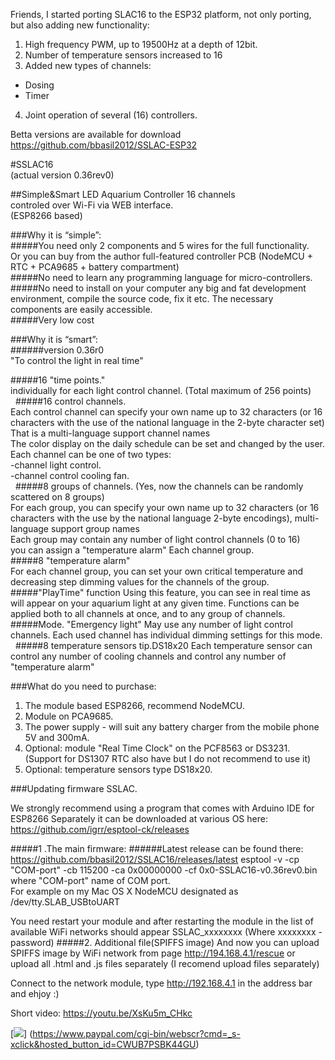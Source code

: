 Friends, I started porting SLAC16 to the ESP32 platform, not only porting, but also adding new functionality:
1. High frequency PWM, up to 19500Hz at a depth of 12bit.
2. Number of temperature sensors increased to 16
3. Added new types of channels:
- Dosing
- Timer
4. Joint operation of several (16) controllers.

Betta versions are available for download https://github.com/bbasil2012/SSLAC-ESP32


#SSLAC16<br/>
(actual version 0.36rev0)<br/>

##Simple&Smart LED Aquarium Controller 16 channels<br/> 
controled over Wi-Fi via WEB interface.<br/>
(ESP8266 based)<br/>


###Why it is “simple”:<br/>
#####You need only 2 components and 5 wires for the full functionality.<br/>
Or you can buy from the author full-featured controller PCB (NodeMCU + RTC + PCA9685 + battery compartment)<br/>
#####No need to learn any programming language for micro-controllers.<br/>
#####No need to install on your computer any big and fat development environment, compile the source code, fix it etc. The necessary components are easily accessible.<br/>
#####Very low cost<br/>


###Why it is “smart”:<br/>
######version 0.36r0<br/>
"To control the light in real time"<br/>


#####16 "time points."<br/>
individually for each light control channel. (Total maximum of 256 points)<br/>
 
#####16 control channels.<br/>
Each control channel can specify your own name up to 32 characters (or 16 characters with the use of the national language in the 2-byte character set) That is a multi-language support channel names<br/>
The color display on the daily schedule can be set and changed by the user.<br/>
Each channel can be one of two types:<br/>
-channel light control.<br/>
-channel control cooling fan.<br/>
 
#####8 groups of channels. (Yes, now the channels can be randomly scattered on 8 groups)<br/>
For each group, you can specify your own name up to 32 characters (or 16 characters with the use by the national language 2-byte encodings), multi-language support group names<br/>
Each group may contain any number of light control channels (0 to 16)<br/>
you can assign a "temperature alarm" Each channel group.<br/>
#####8 "temperature alarm"<br/>
For each channel group, you can set your own critical temperature and decreasing step dimming values ​​for the channels of the group.
#####"PlayTime" function
Using this feature, you can see in real time as will appear on your aquarium light at any given time.
Functions can be applied both to all channels at once, and to any group of channels.
 
#####Mode. "Emergency light"
May use any number of light control channels. Each used channel has individual dimming settings for this mode.
 
#####8 temperature sensors tip.DS18x20
Each temperature sensor can control any number of cooling channels and control any number of "temperature alarm"

###What do you need to purchase:
1. The module based ESP8266, recommend NodeMCU.
2. Module on PCA9685.
3. The power supply - will suit any battery charger from the mobile phone 5V and 300mA.
4. Optional: module "Real Time Clock" on the  PCF8563 or DS3231. (Support for DS1307 RTC also have but I do not recommend to use it)
5. Optional: temperature sensors type DS18x20.

###Updating firmware SSLAC.

We strongly recommend using a program that comes with Arduino IDE for ESP8266
Separately it can be downloaded at various  OS here: https://github.com/igrr/esptool-ck/releases

#####1 .The main firmware:
######Latest release can be found there: https://github.com/bbasil2012/SSLAC16/releases/latest
esptool -v -cp "COM-port" -cb 115200 -ca 0x00000000 -cf 0x0-SSLAC16-v0.36rev0.bin  
where "COM-port" name of COM port.  
For example on my Mac OS X NodeMCU designated as /dev/tty.SLAB_USBtoUART

You need restart your module and after restarting the module in the list of available WiFi networks should appear SSLAC_xxxxxxxx (Where xxxxxxxx - password) 
#####2. Additional file(SPIFFS image)
And now you can upload SPIFFS image by WiFi network from page http://194.168.4.1/rescue 
or upload all .html and .js files separately (I recomend upload files separately)


Connect to the network module, type http://192.168.4.1 in the address bar and ehjoy :)

Short video:
https://youtu.be/XsKu5m_CHkc

[![](https://www.paypalobjects.com/en_US/i/btn/btn_donateCC_LG.gif)]
(https://www.paypal.com/cgi-bin/webscr?cmd=_s-xclick&hosted_button_id=CWUB7PSBK44GU)
